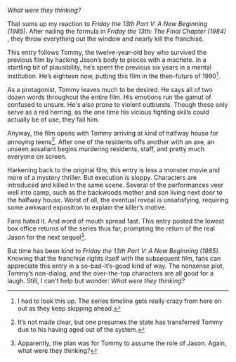 _What were they thinking?_

That sums up my reaction to _Friday the 13th Part V: A New Beginning (1985)_. After nailing the formula in _Friday the 13th: The Final Chapter (1984)_ , they throw everything out the window and nearly kill the franchise.

This entry follows Tommy, the twelve-year-old boy who survived the previous film by hacking Jason’s body to pieces with a machete. In a startling bit of plausibility, he’s spent the previous six years in a mental institution. He’s eighteen now, putting this film in the then-future of 1990[^1].

As a protagonist, Tommy leaves much to be desired. He says all of two dozen words throughout the entire film. His emotions run the gamut of confused to unsure. He's also prone to violent outbursts. Though these only serve as a red herring, as the one time his vicious fighting skills could actually be of use, they fail him.

Anyway, the film opens with Tommy arriving at kind of halfway house for annoying teens[^2]. After one of the residents offs another with an axe, an unseen assailant begins murdering residents, staff, and pretty much everyone on screen.

Harkening back to the original film, this entry is less a monster movie and more of a mystery thriller. But execution is sloppy. Characters are introduced and killed in the same scene. Several of the performances veer well into camp, such as the backwoods mother and son living next door to the halfway house. Worst of all, the eventual reveal is unsatisfying, requiring some awkward exposition to explain the killer’s motive.

Fans hated it. And word of mouth spread fast. This entry posted the lowest box office returns of the series thus far, prompting the return of the real Jason for the next sequel[^3].

But time has been kind to _Friday the 13th Part V: A New Beginning (1985)_. Knowing that the franchise rights itself with the subsequent film, fans can appreciate this entry in a so-bad-it’s-good kind of way. The nonsense plot, Tommy’s non-dialog, and the over-the-top characters are all good for a laugh. Still, I can't help but wonder: _What were they thinking?_

[^1]: I had to look this up. The series timeline gets really crazy from here on out as they keep skipping ahead.

[^2]: It’s not made clear, but one presumes the state has transferred Tommy due to his having aged out of the system.

[^3]: Apparently, the plan was for Tommy to assume the role of Jason. Again, what were they thinking?
